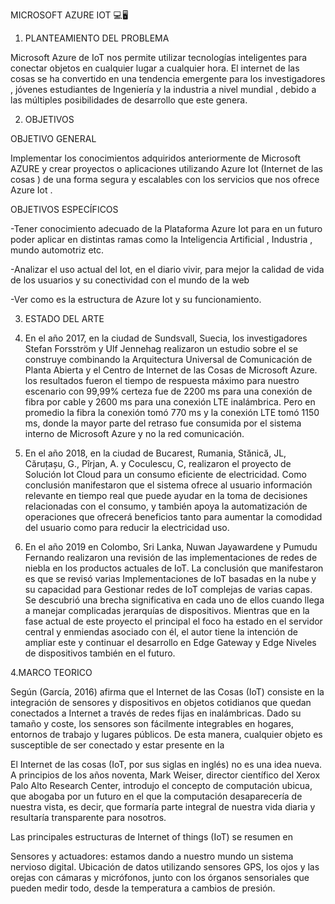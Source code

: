 MICROSOFT AZURE IOT 💻🖥   

1.	PLANTEAMIENTO DEL PROBLEMA

Microsoft Azure  de IoT  nos permite  utilizar tecnologías inteligentes para conectar objetos en cualquier lugar a cualquier hora. El internet de las cosas se ha convertido en una tendencia emergente para los investigadores , jóvenes estudiantes de Ingeniería  y la industria a nivel mundial , debido a las múltiples posibilidades de desarrollo que este genera.

2.	OBJETIVOS


OBJETIVO GENERAL

Implementar los conocimientos adquiridos anteriormente de Microsoft AZURE  y crear proyectos o aplicaciones   utilizando Azure Iot (Internet de las cosas ) de una forma segura y escalables con los servicios que nos ofrece Azure Iot .


OBJETIVOS ESPECÍFICOS 

-Tener conocimiento  adecuado de  la Plataforma Azure Iot  para en un futuro poder aplicar en distintas ramas como la Inteligencia Artificial , Industria ,  mundo automotriz etc. 


-Analizar el uso actual del Iot, en el diario vivir, para mejor la calidad de vida de los usuarios y su conectividad con el mundo de la web
 

-Ver como es la estructura de Azure Iot y su funcionamiento.

3.	ESTADO DEL ARTE

1.	En el año 2017, en la ciudad de Sundsvall, Suecia, los investigadores Stefan Forsström y Ulf Jennehag realizaron un estudio sobre el se construye combinando la Arquitectura Universal de Comunicación de Planta Abierta y el Centro de Internet de las Cosas de Microsoft Azure. los resultados fueron el tiempo de respuesta máximo para nuestro escenario con 99,99% certeza fue de 2200 ms para una conexión de fibra por cable y 2600 ms para una conexión LTE inalámbrica. Pero en promedio la fibra la conexión tomó 770 ms y la conexión LTE tomó 1150 ms, donde la mayor parte del retraso fue consumida por el sistema interno de Microsoft Azure y no la red comunicación.
2.	En el año 2018, en la ciudad de Bucarest, Rumania, Stănică, JL, Căruțașu, G., Pîrjan, A. y Coculescu, C, realizaron el proyecto de Solución Iot Cloud para un consumo eficiente de electricidad. Como conclusión manifestaron que el sistema ofrece al usuario información relevante en tiempo real que puede ayudar en la toma de decisiones relacionadas con el consumo, y también apoya la automatización de operaciones que ofrecerá beneficios tanto para aumentar la comodidad del usuario como para reducir la electricidad uso.

3.	En el año 2019 en Colombo, Sri Lanka, Nuwan Jayawardene y Pumudu Fernando realizaron una revisión de las implementaciones de redes de niebla en los productos actuales de IoT. La conclusión que manifestaron es que se revisó varias Implementaciones de IoT basadas en la nube y su capacidad para Gestionar redes de IoT complejas de varias capas. Se descubrió una brecha significativa en cada uno de ellos cuando llega a manejar complicadas jerarquías de dispositivos. Mientras que en la fase actual de este proyecto el principal el foco ha estado en el servidor central y enmiendas asociado con él, el autor tiene la intención de ampliar este y continuar el desarrollo en Edge Gateway y Edge Niveles de dispositivos también en el futuro.

4.MARCO  TEORICO 


Según (García, 2016) afirma que el Internet de las Cosas (IoT) consiste en la integración de sensores y dispositivos en objetos cotidianos que quedan conectados a Internet a través de redes fijas en inalámbricas. Dado su tamaño y coste, los sensores son fácilmente integrables en hogares, entornos de trabajo y lugares públicos. De esta manera, cualquier objeto es susceptible de ser conectado y estar presente en la 

El Internet de las cosas (IoT, por sus siglas en inglés) no es una idea nueva. A principios de los años noventa, Mark Weiser, director científico del Xerox Palo Alto Research Center, introdujo el concepto de computación ubicua, que abogaba por un futuro en el que la computación desaparecería de nuestra vista, es decir, que formaría parte integral de nuestra vida diaria y resultaría transparente para nosotros.

Las principales estructuras de Internet of things (IoT) se resumen en

Sensores y actuadores: estamos dando a nuestro mundo un sistema nervioso digital. Ubicación de datos utilizando sensores GPS, los ojos y las orejas con cámaras y micrófonos, junto con los órganos sensoriales que pueden medir todo, desde la temperatura a cambios de presión.


